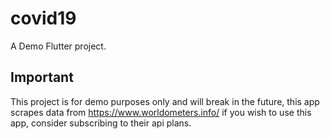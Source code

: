 # covid19

A Demo Flutter project.

## Important

This project is for demo purposes only and will break in the future,
this app scrapes data from https://www.worldometers.info/
if you wish to use this app, consider subscribing to their api plans.
